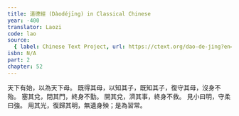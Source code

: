 ```yaml
---
title: 道德經 (Dàodéjīng) in Classical Chinese
year: -400
translator: Laozi
code: lao
source:
  { label: Chinese Text Project, url: https://ctext.org/dao-de-jing?en=off }
isbn: N/A
part: 2
chapter: 52
---
```


天下有始，以為天下母。
既得其母，以知其子，既知其子，復守其母，沒身不殆。
塞其兌，閉其門，終身不勤。
開其兌，濟其事，終身不救。
見小曰明，守柔曰強。
用其光，復歸其明，無遺身殃；是為習常。
